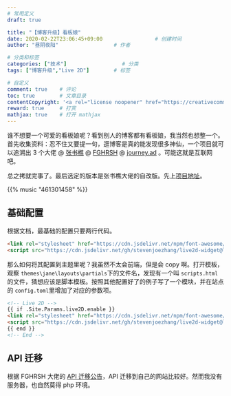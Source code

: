 ```yaml
---
# 常用定义
draft: true

title: "【博客升级】看板娘"
date: 2020-02-22T23:06:45+09:00					# 创建时间
author: "昼阴夜阳"             		# 作者

# 分类和标签
categories: ["技术"]		            # 分类
tags: ["博客升级","Live 2D"]  		# 标签

# 自定义
comment: true	 # 评论
toc: true        # 文章目录
contentCopyright: '<a rel="license noopener" href="https://creativecommons.org/licenses/by-nc-nd/4.0/" target="_blank">CC BY-NC-ND 4.0</a>'	#版权规则
reward: true	 # 打赏
mathjax: true    # 打开 mathjax
---
```


谁不想要一个可爱的看板娘呢？看到别人的博客都有看板娘，我当然也想整一个。首先收集资料：忍不住又要提一句，逛博客是真的能发现很多神仙，一个项目就可以追溯出 3 个大佬 @ [张书樵](https://zhangshuqiao.org/) @ [FGHRSH](https://www.fghrsh.net/) @ [journey.ad](https://imjad.cn/) 。可能这就是互联网吧。

总之拷就完事了。最后选定的版本是张书樵大佬的自改版。先上[项目地址](https://github.com/stevenjoezhang/live2d-widget)。

{{% music "461301458" %}}

## 基础配置

根据文档，最基础的配置只要两行代码。

```html
<link rel="stylesheet" href="https://cdn.jsdelivr.net/npm/font-awesome/css/font-awesome.min.css">
<script src="https://cdn.jsdelivr.net/gh/stevenjoezhang/live2d-widget@latest/autoload.js"></script>
```

那么如何将其配置到主题里呢？我虽然不太会前端，但是会 copy 啊。打开模板，观察 `themes\jane\layouts\partials`下的文件名，发现有一个叫 `scripts.html` 的文件，猜想应该是脚本模板。按照其他配置好了的例子写了一个模块，并在站点的 `config.toml`里增加了对应的参数项。

```html
<!-- Live 2D -->
{{ if .Site.Params.live2D.enable }}
<link rel="stylesheet" href="https://cdn.jsdelivr.net/npm/font-awesome/css/font-awesome.min.css">
<script src="https://cdn.jsdelivr.net/gh/stevenjoezhang/live2d-widget@latest/autoload.js"></script>
{{ end }}
<!-- End -->
```

## API 迁移

根据 FGHRSH 大佬的 [API 迁移公告](https://www.fghrsh.net/post/170.html)，API 迁移到自己的网站比较好。然而我没有服务器，也自然莫得 php 环境。

